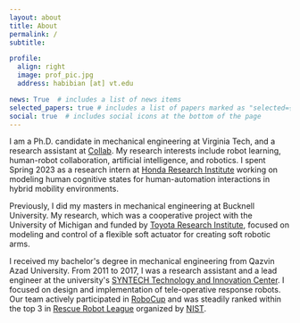 ```yaml
---
layout: about
title: About
permalink: /
subtitle:

profile:
  align: right
  image: prof_pic.jpg
  address: habibian [at] vt.edu

news: True  # includes a list of news items
selected_papers: true # includes a list of papers marked as "selected={true}"
social: true  # includes social icons at the bottom of the page
---
```


I am a Ph.D. candidate in mechanical engineering at Virginia Tech, and a research assistant at [Collab](https://collab.me.vt.edu/). My research interests include robot learning, human-robot collaboration, artificial intelligence, and robotics. I spent Spring 2023 as a research intern at [Honda Research Institute](https://usa.honda-ri.com/) working on modeling human cognitive states for human-automation interactions in hybrid mobility environments.

Previously, I did my masters in mechanical engineering at Bucknell University. My research, which was a cooperative project with the University of Michigan and funded by [Toyota Research Institute](https://www.tri.global/), focused on modeling and control of a flexible soft actuator for creating soft robotic arms.

I received my bachelor's degree in mechanical engineering from Qazvin Azad University. From 2011 to 2017, I was a research assistant and a lead engineer at the university's [SYNTECH Technology and Innovation Center](https://www.linkedin.com/company/syntechcenter). I focused on design and implementation of tele-operative response robots. Our team actively participated in [RoboCup](https://www.robocup.org/) and was steadily ranked within the top 3 in [Rescue Robot League](https://rrl.robocup.org/) organized by [NIST](https://www.nist.gov/el/intelligent-systems-division-73500/standard-test-methods-response-robots).
